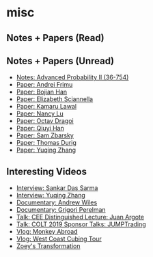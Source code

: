 # misc 

## Notes + Papers (Read)


## Notes + Papers (Unread)
- [Notes: Advanced Probability II (36-754)](
https://github.com/kamarulaw/unread-papers/blob/main/36-754%20Notes.pdf) 
- [Paper: Andrei Frimu](
https://github.com/kamarulaw/misc/blob/main/af-thesis.pdf) 
- [Paper: Bojian Han](
https://github.com/kamarulaw/unread-papers/blob/main/bh-paper.pdf) 
- [Paper: Elizabeth Sciannella](
https://github.com/kamarulaw/unread-papers/blob/main/es-finalpaper.pdf) 
- [Paper: Kamaru Lawal](
https://github.com/kamarulaw/unread-papers/blob/main/20220224082230.pdf) 
- [Paper: Nancy Lu](
https://github.com/kamarulaw/unread-papers/blob/main/nl-finalpaper.pdf) 
- [Paper: Octav Dragoi](
https://github.com/kamarulaw/unread-papers/blob/main/od-thesis.pdf) 
- [Paper: Qiuyi Han](
https://github.com/kamarulaw/unread-papers/blob/main/qh-thesis.pdf) 
- [Paper: Sam Zbarsky](
https://github.com/kamarulaw/unread-papers/blob/main/sz-princeton-hlp.pdf) 
- [Paper: Thomas Durig](
https://github.com/kamarulaw/misc/blob/main/macromol-02-00001.pdf) 
- [Paper: Yuqing Zhang](
https://github.com/kamarulaw/unread-papers/blob/main/yz-thesis.pdf) 


## Interesting Videos
- [Interview: Sankar Das Sarma](
https://www.youtube.com/watch?v=Q8CHms4ixYc) 
- [Interview: Yuqing Zhang](
https://youtu.be/Q8IDCMf1F4U) 
- [Documentary: Andrew Wiles](
https://www.dailymotion.com/video/x1btavd) 
- [Documentary: Grigori Perelman](
https://youtu.be/Ng1W2KUHI2s) 
- [Talk: CEE Distinguished Lecture: Juan Argote](
https://youtu.be/-S1BSd2xENg) 
- [Talk: COLT 2019 Sponsor Talks: JUMPTrading](
https://youtu.be/wDB0WzWoo5I) 
- [Vlog: Monkey Abroad](
https://youtu.be/uR-gB39Zkrc) 
- [Vlog: West Coast Cubing Tour](
https://youtu.be/eAwGRsm5Pzc) 
- [Zoey's Transformation](
https://www.youtube.com/watch?v=AWQFDO8sGP8) 
